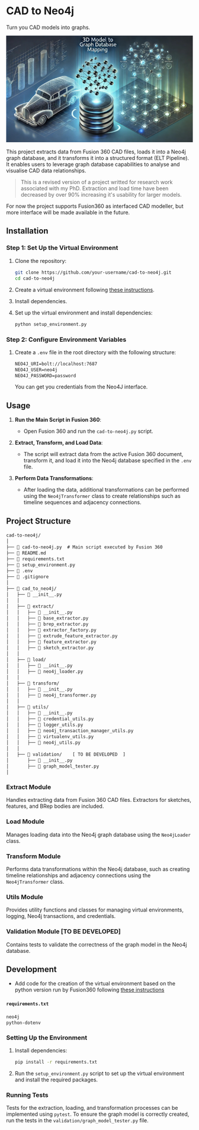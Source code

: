 

# CAD to Neo4j

Turn you CAD models into graphs.

![banner](assets/banner.jpg)

This project extracts data from Fusion 360 CAD files, loads it into a Neo4j graph database, and it transforms it into a structured format (ELT Pipeline). It enables users to leverage graph database capabilities to analyse and visualise CAD data relationships.

> This is a revised version of a project writted for research work associated with my PhD. Extraction and load time have been decreased by over 90% increasing it's usability for larger models.

For now the project supports Fusion360 as interfaced CAD modeller, but more interface will be made available in the future.

## Installation

### Step 1: Set Up the Virtual Environment

1. Clone the repository:
    ```sh
    git clone https://github.com/your-username/cad-to-neo4j.git
    cd cad-to-neo4j
    ```

2. Create a virtual environment following [these instructions](https://forums.autodesk.com/t5/fusion-api-and-scripts/import-data-from-excel-type-xlsx/m-p/11249210#M16720).

3. Install dependencies.

3. Set up the virtual environment and install dependencies:
    ```sh
    python setup_environment.py
    ```

### Step 2: Configure Environment Variables

1. Create a `.env` file in the root directory with the following structure:
    ```env
    NEO4J_URI=bolt://localhost:7687
    NEO4J_USER=neo4j
    NEO4J_PASSWORD=password
    ```
    You can get you credentials from the Neo4J interface.
## Usage

1. **Run the Main Script in Fusion 360**:
   - Open Fusion 360 and run the `cad-to-neo4j.py` script.

2. **Extract, Transform, and Load Data**:
   - The script will extract data from the active Fusion 360 document, transform it, and load it into the Neo4j database specified in the `.env` file.

3. **Perform Data Transformations**:
   - After loading the data, additional transformations can be performed using the `Neo4jTransformer` class to create relationships such as timeline sequences and adjacency connections.

## Project Structure

```plaintext
cad-to-neo4j/
│
├── 📄 cad-to-neo4j.py  # Main script executed by Fusion 360
├── 📄 README.md
├── 📄 requirements.txt
├── 📄 setup_environment.py
├── 📄 .env
├── 📄 .gitignore
│
├── 📂 cad_to_neo4j/
│   ├── 📄 __init__.py
│   │
│   ├── 📂 extract/
│   │   ├── 📄 __init__.py
│   │   ├── 📄 base_extractor.py
│   │   ├── 📄 brep_extractor.py
│   │   ├── 📄 extractor_factory.py
│   │   ├── 📄 extrude_feature_extractor.py
│   │   ├── 📄 feature_extractor.py
│   │   ├── 📄 sketch_extractor.py
│   │
│   ├── 📂 load/
│   │   ├── 📄 __init__.py
│   │   ├── 📄 neo4j_loader.py
│   │
│   ├── 📂 transform/
│   │   ├── 📄 __init__.py
│   │   ├── 📄 neo4j_transformer.py
│   │
│   ├── 📂 utils/
│   │   ├── 📄 __init__.py
│   │   ├── 📄 credential_utils.py
│   │   ├── 📄 logger_utils.py
│   │   ├── 📄 neo4j_transaction_manager_utils.py
│   │   ├── 📄 virtualenv_utils.py
│   │   ├── 📄 neo4j_utils.py
│   │
│   ├── 📂 validation/    [ TO BE DEVELOPED  ]
│       ├── 📄 __init__.py
│       ├── 📄 graph_model_tester.py
│

```

### Extract Module

Handles extracting data from Fusion 360 CAD files. Extractors for sketches, features, and BRep bodies are included.

### Load Module

Manages loading data into the Neo4j graph database using the `Neo4jLoader` class.

### Transform Module

Performs data transformations within the Neo4j database, such as creating timeline relationships and adjacency connections using the `Neo4jTransformer` class.

### Utils Module

Provides utility functions and classes for managing virtual environments, logging, Neo4j transactions, and credentials.

### Validation Module [TO BE DEVELOPED]

Contains tests to validate the correctness of the graph model in the Neo4j database.

## Development

- Add code for the creation of the virtual environment based on the python version run by Fusion360 following [these instructions](https://forums.autodesk.com/t5/fusion-api-and-scripts/import-data-from-excel-type-xlsx/m-p/11249210#M16720)

#### `requirements.txt`

```plaintext
neo4j
python-dotenv
```

### Setting Up the Environment

1. Install dependencies:
    ```sh
    pip install -r requirements.txt
    ```

2. Run the `setup_environment.py` script to set up the virtual environment and install the required packages.

### Running Tests

Tests for the extraction, loading, and transformation processes can be implemented using `pytest`. To ensure the graph model is correctly created, run the tests in the `validation/graph_model_tester.py` file.

<!-- ## Contribution

Contributions are welcome! Please read `CONTRIBTING.md` for more details on how to contribute to the project.  -->

<!-- ## License

This project is licensed under the __ License. See the `LICENSE` file for more information. -->